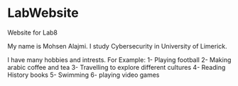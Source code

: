 # LabWebsite
Website for Lab8

My name is Mohsen Alajmi. I study Cybersecurity in University of Limerick.

I have many hobbies and intrests. For Example:
1- Playing football
2- Making arabic coffee and tea
3- Travelling to explore different cultures
4- Reading History books
5- Swimming
6- playing video games

